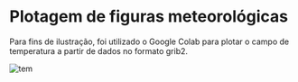 # Plotagem de figuras meteorológicas
Para fins de ilustração, foi utilizado o Google Colab para plotar o campo de temperatura a partir de dados no formato grib2.

![tem](https://user-images.githubusercontent.com/80546143/160216145-37d23bad-acdb-498f-bb12-75b2e7edf8dc.png)


